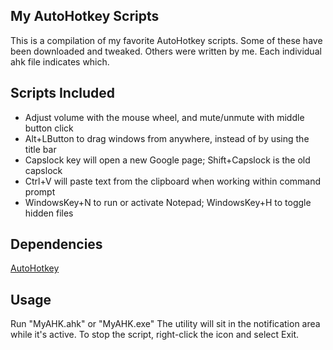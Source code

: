 My AutoHotkey Scripts
---------------------

This is a compilation of my favorite AutoHotkey scripts.
Some of these have been downloaded and tweaked. Others were
written by me. Each individual ahk file indicates which.


Scripts Included
----------------

- Adjust volume with the mouse wheel, and mute/unmute with middle button click
- Alt+LButton to drag windows from anywhere, instead of by using the title bar
- Capslock key will open a new Google page; Shift+Capslock is the old capslock
- Ctrl+V will paste text from the clipboard when working within command prompt
- WindowsKey+N to run or activate Notepad; WindowsKey+H to toggle hidden files


Dependencies
------------

[AutoHotkey](http://www.autohotkey.com/)


Usage
-----

Run "MyAHK.ahk" or "MyAHK.exe" The utility will sit in the notification area
while it's active. To stop the script, right-click the icon and select Exit.
